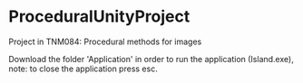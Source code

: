 # ProceduralUnityProject
Project in TNM084: Procedural methods for images

Download the folder 'Application' in order to run the application (Island.exe), note: to close the application press esc.
